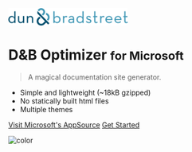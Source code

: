 <!-- _coverpage.md -->

<img src="/assets/logo.png" width="240">

# D&B Optimizer <small>for Microsoft</small>

> A magical documentation site generator.

- Simple and lightweight (~18kB gzipped)
- No statically built html files
- Multiple themes

[Visit Microsoft's AppSource](https://appsource.microsoft.com/en-us/)
[Get Started](/?id=introduction)

<!-- background color -->
![color](#F1F6F8)
